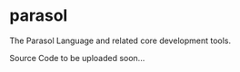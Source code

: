 # parasol
The Parasol Language and related core development tools.

Source Code to be uploaded soon...
